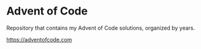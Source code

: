 # Advent of Code

Repository that contains my Advent of Code solutions, organized by years.

https://adventofcode.com
